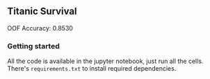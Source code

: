 ## Titanic Survival

OOF Accuracy: 0.8530

### Getting started

All the code is available in the jupyter notebook, just run all the cells. There's `requirements.txt` to install required dependencies.

